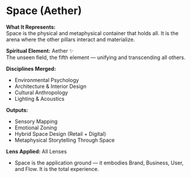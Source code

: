 # Space (Aether)

**What It Represents:**  
Space is the physical and metaphysical container that holds all. It is the arena where the other pillars interact and materialize.

**Spiritual Element:** Aether ✨  
The unseen field, the fifth element — unifying and transcending all others.

**Disciplines Merged:**  
- Environmental Psychology  
- Architecture & Interior Design  
- Cultural Anthropology  
- Lighting & Acoustics

**Outputs:**  
- Sensory Mapping  
- Emotional Zoning  
- Hybrid Space Design (Retail + Digital)  
- Metaphysical Storytelling Through Space

**Lens Applied:** All Lenses  
- Space is the application ground — it embodies Brand, Business, User, and Flow. It is the total experience.

